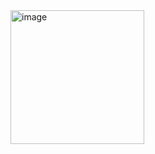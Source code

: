 
 <img width="214" alt="image" src="https://user-images.githubusercontent.com/113135536/189640005-65274ce8-44d4-4bc6-94f7-ac91da90c16f.png">



